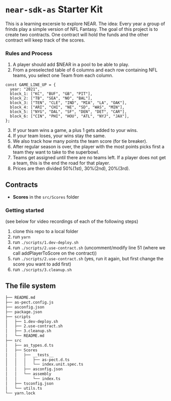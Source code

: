 # `near-sdk-as` Starter Kit

This is a learning excersie to explore NEAR.
The idea: Every year a group of frinds play a simple version of NFL Fantasy. The goal of this project is to create two contracts. One contract will hold the funds and the other contract will keep track of the scores.

### Rules and Process

1. A player should add $NEAR in a pool to be able to play.
2. From a preselected table of 6 columns and each row containing NFL teams, you select one Team from each column.

```
const GAME_LINE_UP = {
  year: "2021",
  block_1: ["KC", "BUF", "GB", "PIT"],
  block_2: ["TB", "SEA", "NO", "BAL"],
  block_3: ["TEN", "CLE", "IND", "MIA", "LA", "OAK"],
  block_4: ["ARI", "CHI", "NE", "SD", "WAS", "MIN"],
  block_5: ["NYG", "DAL", "SF", "DEN", "DET", "CAR"],
  block_6: ["CIN", "PHI", "HOU", "ATL", "NYJ", "JAX"],
};
```

3. If your team wins a game, a plus 1 gets added to your wins.
4. If your team loses, your wins stay the same.
5. We also track how many points the team score (for tie breaker).
6. After regular season is over, the player with the most points picks first a team they want to take to the superbowl.
7. Teams get assigned until there are no teams left. If a player does not get a team, this is the end the road for that player.
8. Prices are then divided 50%(1st), 30%(2nd), 20%(3rd).

## Contracts

- **Scores** in the `src/Scores` folder
<!-- todo - **Pool**   -->

### Getting started

(see below for video recordings of each of the following steps)

1. clone this repo to a local folder
2. run `yarn`
3. run `./scripts/1.dev-deploy.sh`
4. run `./scripts/2.use-contract.sh` (uncomment/modify line 51 (where we call addPlayerToScore on the contract))
5. run `./scripts/2.use-contract.sh` (yes, run it again, but first change the score you want to add first)
6. run `./scripts/3.cleanup.sh`

## The file system

```sh
├── README.md
├── as-pect.config.js
├── asconfig.json
├── package.json
├── scripts
│   ├── 1.dev-deploy.sh
│   ├── 2.use-contract.sh
│   ├── 3.cleanup.sh
│   └── README.md
├── src
│   ├── as_types.d.ts
│   ├── Scores
│   │   ├── __tests__
│   │   │   ├── as-pect.d.ts
│   │   │   └── index.unit.spec.ts
│   │   ├── asconfig.json
│   │   └── assembly
│   │       └── index.ts
│   ├── tsconfig.json
│   └── utils.ts
└── yarn.lock

```
